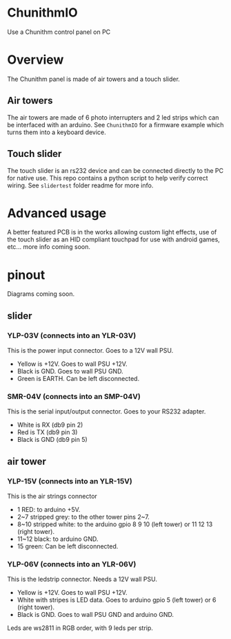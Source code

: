 # ChunithmIO

Use a Chunithm control panel on PC

# Overview

The Chunithm panel is made of air towers and a touch slider.

## Air towers

The air towers are made of 6 photo interrupters and 2 led strips which can be interfaced with an arduino. See `ChunithmIO` for a firmware example which turns them into a keyboard device.

## Touch slider

The touch slider is an rs232 device and can be connected directly to the PC for native use. This repo contains a python script to help verify correct wiring. See `slidertest` folder readme for more info.

# Advanced usage

A better featured PCB is in the works allowing custom light effects, use of the touch slider as an HID compliant touchpad for use with android games, etc... more info coming soon.

# pinout

Diagrams coming soon.

## slider

### YLP-03V (connects into an YLR-03V)

This is the power input connector. Goes to a 12V wall PSU.

- Yellow is +12V. Goes to wall PSU +12V.
- Black is GND. Goes to wall PSU GND.
- Green is EARTH. Can be left disconnected.

### SMR-04V (connects into an SMP-04V)

This is the serial input/output connector. Goes to your RS232 adapter.

- White is RX (db9 pin 2)
- Red is TX (db9 pin 3)
- Black is GND (db9 pin 5)

## air tower

### YLP-15V (connects into an YLR-15V)

This is the air strings connector 

- 1 RED: to arduino +5V.
- 2~7 stripped grey: to the other tower pins 2~7.
- 8~10 stripped white: to the arduino gpio 8 9 10 (left tower) or 11 12 13 (right tower).
- 11~12 black: to arduino GND.
- 15 green: Can be left disconnected.

### YLP-06V (connects into an YLR-06V)

This is the ledstrip connector. Needs a 12V wall PSU.

- Yellow is +12V. Goes to wall PSU +12V.
- White with stripes is LED data. Goes to arduino gpio 5 (left tower) or 6 (right tower).
- Black is GND. Goes to wall PSU GND and arduino GND.

Leds are ws2811 in RGB order, with 9 leds per strip.
